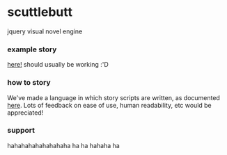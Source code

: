 scuttlebutt
===========
jquery visual novel engine 

### example story
[here!](http://daiyiwhale.github.io/scuttlebutt/) should usually be working :'D

### how to story
We've made a language in which story scripts are written, as documented [here](https://github.com/daiyiwhale/scuttlebutt/wiki/Language). Lots of feedback on ease of use, human readability, etc would be appreciated!

### support
hahahahahahahahaha ha ha hahaha ha
